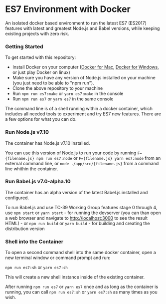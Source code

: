 # ES7 Environment with Docker

An isolated docker based environment to run the latest ES7 (ES2017) features with latest and greatest Node.js and Babel versions, while keeping existing projects with zero risk.

### Getting Started

To get started with this repository:

- Install Docker on your computer ([Docker for Mac](https://docs.docker.com/docker-for-mac/), [Docker for Windows](https://docs.docker.com/docker-for-windows/), or just play Docker on linux)
- Make sure you have any version of Node.js installed on your machine (you just need to be able to "npm run").
- Clone the above repository to your machine
- Run `npm run es7:make` or `yarn es7:make` in the console
- Run `npm run es7` or `yarn es7` in the same console

The command line is of a shell running within a docker container, which includes all needed tools to experiment and try ES7 new features. There are a few options for what you can do.

### Run Node.js v7.10

The container has Node.js v7.10 installed.

You can use this version of Node.js to run your code by running `F={filename.js} npm run es7:node` or `F={filename.js} yarn es7:node` from an external command line, or `node ./app/src/{filename.js}` from a command line whithin the container.

### Run Babel.js v7.0-alpha.10

The container has an alpha version of the latest Babel.js installed and configured.

To run Babel.js and use TC-39 Working Group features stage 0 through 4, use `npm start` or `yarn start` - for running the devserver (you can than open a web browser and navigate to [http://localhost:3000](http://localhost:3000) to see the result HTML) - or `npm run build` or `yarn build` - for building and creating the distribution version

### Shell into the Container

To open a second command shell into the same docker container, open a new terminal window or command prompt and run:

`npm run es7:sh` or `yarn es7:sh`

This will create a new shell instance inside of the existing container.

After running `npm run es7` or `yarn es7` once and as long as the container is running, you can call `npm run es7:sh` or `yarn es7:sh` as many times as you wish.
